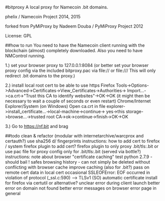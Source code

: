 #bitproxy
A local proxy for Namecoin .bit domains.

phelix / Namecoin Project 2014, 2015

forked from PyMiProxy by Nadeem Douba / PyMiProxy Project 2012

License: GPL

##how to run
You need to have the Namecoin client running with the blockchain (almost) completely downloaded.
Also you need to have NMControl running.

1.) set your browser proxy to 127.0.0.1:8084
(or better set your browser proxy config via the included bitproxy.pac via file:// or file:///
This will only redirect .bit domains to the proxy.)

2.) install local root cert to be able to use https
    Firefox
        Tools->Options->Advanced->Certificates->View_Certificates->Authorities->
            Import...->ca.crt->"Trust this CA to identify websites"->OK->OK
           (it might then be necessary to wait a couple of seconds or even restart)
    Chrome/Internet Explorer/System (on Windows)
        Open ca.crt in file explorer->install_certificate...->local-machine->continue->
            yes->this storage->browse...->trusted root CA->ok->continue->finish->OK->OK

3.) Go to https://nf.bit and brag


##todo
    clean & refactor (modular with internetarchive/warcprox and certauth?)
    use sha256 d/ fingerprints
    instructions: how to add cert to firefox / system
    firefox plugin to add cert?
    firefox plugin to only proxy .bit/tls:.bit
    or use pac file for proxy config only for .bit/tls:.bit (served via bottle?)
    instructions: note about browser "certificate caching"
    test python 2.7.9 - should bail
    ! safes browsing history - can not simply be deleted without conflicting with browser cache
    improve caching (also for .bit?)
    pass on remote cert data in local cert
    occasional SSLEOFError: EOF occurred in violation of protocol (_ssl.c:590)  --> TLSv1 (SO)
    automatic certificate install for firefox via certutil or alternative?
    unclear error during client launch
    better error on domain not found
    better error messages on browser error page in general
